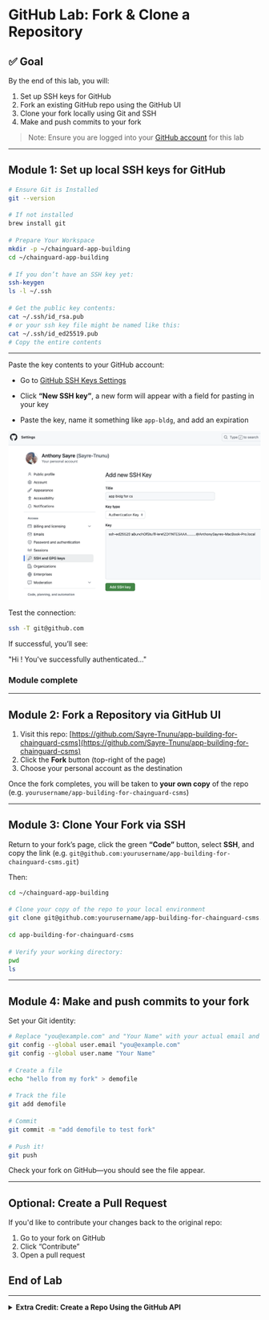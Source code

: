 # GitHub Lab: Fork & Clone a Repository

## ✅ Goal

By the end of this lab, you will:

1. Set up SSH keys for GitHub  
2. Fork an existing GitHub repo using the GitHub UI  
3. Clone your fork locally using Git and SSH  
4. Make and push commits to your fork  
> Note: Ensure you are logged into your [GitHub account](https://github.com/login) for this lab

---

## Module 1: Set up local SSH keys for GitHub

```bash
# Ensure Git is Installed
git --version

# If not installed
brew install git

# Prepare Your Workspace
mkdir -p ~/chainguard-app-building
cd ~/chainguard-app-building

# If you don’t have an SSH key yet:
ssh-keygen
ls -l ~/.ssh

# Get the public key contents:
cat ~/.ssh/id_rsa.pub
# or your ssh key file might be named like this:
cat ~/.ssh/id_ed25519.pub
# Copy the entire contents

```

---

Paste the key contents to your GitHub account:

- Go to [GitHub SSH Keys Settings](https://github.com/settings/keys)

- Click **“New SSH key”**, a new form will appear with a field for pasting in your key

- Paste the key, name it something like `app-bldg`, and add an expiration

![image](ssh_key2.png?)

Test the connection:

```bash
ssh -T git@github.com
```

If successful, you’ll see:

"Hi <your-username>! You've successfully authenticated..."

### Module complete

---

## Module 2: Fork a Repository via GitHub UI

1. Visit this repo: [https://github.com/Sayre-Tnunu/app-building-for-chainguard-csms](https://github.com/Sayre-Tnunu/app-building-for-chainguard-csms)
2. Click the **Fork** button (top-right of the page)
3. Choose your personal account as the destination

Once the fork completes, you will be taken to **your own copy** of the repo (e.g. `yourusername/app-building-for-chainguard-csms`)

---

## Module 3: Clone Your Fork via SSH

Return to your fork’s page, click the green **“Code”** button, select **SSH**, and copy the link (e.g. `git@github.com:yourusername/app-building-for-chainguard-csms.git`)

Then:

```bash
cd ~/chainguard-app-building

# Clone your copy of the repo to your local environment
git clone git@github.com:yourusername/app-building-for-chainguard-csms.git

cd app-building-for-chainguard-csms

# Verify your working directory:
pwd
ls

```

---

## Module 4: Make and push commits to your fork 

Set your Git identity:


```bash
# Replace "you@example.com" and "Your Name" with your actual email and name
git config --global user.email "you@example.com"
git config --global user.name "Your Name"

# Create a file
echo "hello from my fork" > demofile

# Track the file
git add demofile

# Commit
git commit -m "add demofile to test fork"

# Push it!
git push
```

Check your fork on GitHub—you should see the file appear.

---

## Optional: Create a Pull Request

If you'd like to contribute your changes back to the original repo:

1. Go to your fork on GitHub
2. Click “Contribute”
3. Open a pull request

## End of Lab

---

<details>
<summary><strong>Extra Credit: Create a Repo Using the GitHub API</strong></summary>

## Create a Repo Using the GitHub API

You can also create a GitHub repository programmatically using the GitHub API. This is useful for automation or scripting use cases.

### Step 1: Create a GitHub Personal Access Token

- Log in to [GitHub](https://github.com/login)
- Navigate to [https://github.com/settings/tokens](https://github.com/settings/tokens)
- Click **"Generate new token (classic)"**

![image](classic-api-token.png?)

- Select the `repo` scope and set a short expiration

![image](classic-api-token-settings.png?)

- Copy the token (you will only see it once)

### Step 2: Store the token as an environment variable

```bash
# Open your shell config (e.g., ~/.zshrc)
open -a TextEdit ~/.zshrc

# Add this line to the end, using your actual token
export GITHUB_API_TOKEN="ghp_YourActualTokenHere"

# Apply the update
source ~/.zshrc
```

### Step 3: Use curl to create a new GitHub repo

```bash
cd ~/chainguard-app-building

curl \
  -X POST \
  -H "Authorization: token ${GITHUB_API_TOKEN}" \
  -H "Accept: application/vnd.github.v3+json" \
  https://api.github.com/user/repos \
  -d '{
    "name": "mywebserver",
    "auto_init": true,
    "private": false
  }' \
  | tee repo_metadata.json
```

### Step 4: Clone your new repo

```bash
# If you have jq installed:
brew install jq

git clone $(jq -r '.ssh_url' repo_metadata.json)

cd mywebserver
```

Congratulations! You now have a repo created and cloned entirely through automation!

</details>
